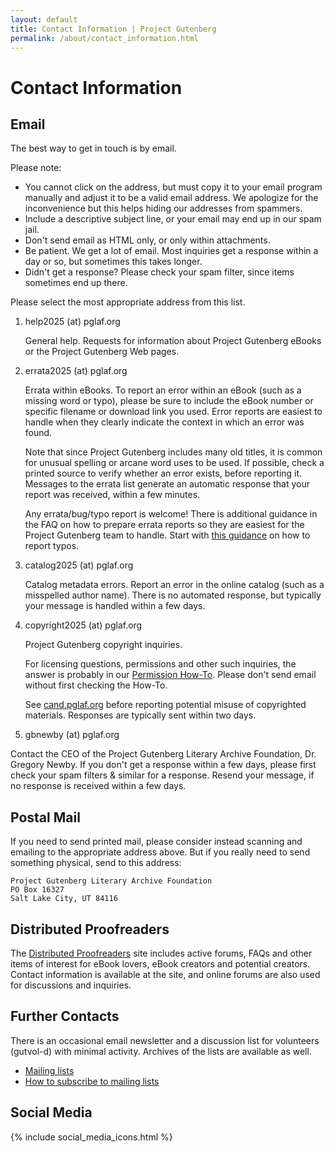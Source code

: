 ```yaml
---
layout: default
title: Contact Information | Project Gutenberg
permalink: /about/contact_information.html
---
```


Contact Information
===================

## Email
The best way to get in touch is by email. 

Please note:

- You cannot click on the address, but must copy it to your email program manually and adjust it to be a valid email address. We apologize for the inconvenience but this helps hiding our addresses from spammers.
- Include a descriptive subject line, or your email may end up in our spam jail.
- Don't send email as HTML only, or only within attachments.
- Be patient. We get a lot of email. Most inquiries get a response within a day or so, but sometimes this takes longer.
- Didn't get a response? Please check your spam filter, since items sometimes end up there.

Please select the most appropriate address from this list. 

1. help2025 (at) pglaf.org

    General help. Requests for information about Project Gutenberg eBooks or the Project Gutenberg Web pages.

2. errata2025 (at) pglaf.org

    Errata within eBooks. To report an error within an eBook (such as a missing word or typo), please be sure to include the eBook number or specific filename or download link you used. Error reports are easiest to handle when they clearly indicate the context in which an error was found.

    Note that since Project Gutenberg includes many old titles, it is common for unusual spelling or arcane word uses to be used. If possible, check a printed source to verify whether an error exists, before reporting it. Messages to the errata list generate an automatic response that your report was received, within a few minutes. 

    Any errata/bug/typo report is welcome! There is additional guidance in the FAQ on how to prepare errata reports so they are easiest for the Project Gutenberg team to handle. Start with [this guidance](/help/errata.html) on how to report typos.

3. catalog2025 (at) pglaf.org

    Catalog metadata errors. Report an error in the online catalog (such as a misspelled author name). There is no automated response, but typically your message is handled within a few days.

4. copyright2025 (at) pglaf.org

    Project Gutenberg copyright inquiries.

    For licensing questions, permissions and other such inquiries, the answer is probably in our [Permission How-To](/policy/permission.html). Please don't send email without first checking the How-To.

    See [cand.pglaf.org](http://cand.pglaf.org) before reporting potential misuse of copyrighted materials. Responses are typically sent within two days.

5. gbnewby (at) pglaf.org

Contact the CEO of the Project Gutenberg Literary Archive Foundation, Dr. Gregory Newby. If you don't get a response within a few days, please first check your spam filters & similar for a response. Resend your message, if no response is received within a few days.

## Postal Mail
If you need to send printed mail, please consider instead scanning and emailing to the appropriate address above. But if you really need to send something physical, send to this address:

```
Project Gutenberg Literary Archive Foundation
PO Box 16327
Salt Lake City, UT 84116
```

## Distributed Proofreaders
The [Distributed Proofreaders](https://www.pgdp.net/) site includes active forums, FAQs and other items of interest for eBook lovers, eBook creators and potential creators. Contact information is available at the site, and online forums are also used for discussions and inquiries. 

## Further Contacts
<p>There is an occasional email newsletter and a discussion list for volunteers (gutvol-d) with minimal activity. Archives of the lists are available as well.</p>
<ul>
  <li><a href="https://lists.pglaf.org">Mailing lists</a></li>
  <li><a href="/help/subscribe_how_to.html">How to subscribe to mailing lists</a></li>
</ul>

## Social Media
{% include social_media_icons.html %}

